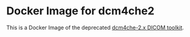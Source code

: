 # Docker Image for dcm4che2

This is a Docker Image of the deprecated
[dcm4che-2.x DICOM toolkit](https://dcm4che.atlassian.net/wiki/spaces/d2/overview).
